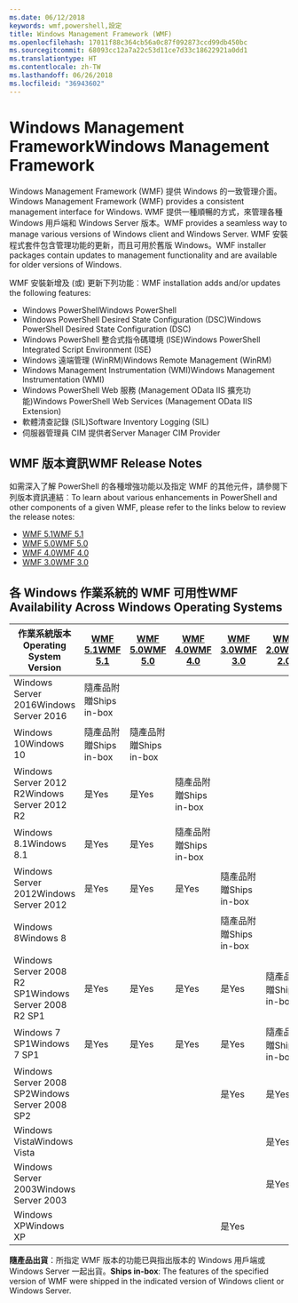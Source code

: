 ```yaml
---
ms.date: 06/12/2018
keywords: wmf,powershell,設定
title: Windows Management Framework (WMF)
ms.openlocfilehash: 17011f88c364cb56a0c87f092873ccd99db450bc
ms.sourcegitcommit: 68093cc12a7a22c53d11ce7d33c18622921a0dd1
ms.translationtype: HT
ms.contentlocale: zh-TW
ms.lasthandoff: 06/26/2018
ms.locfileid: "36943602"
---
```

# <a name="windows-management-framework"></a><span data-ttu-id="962a5-103">Windows Management Framework</span><span class="sxs-lookup"><span data-stu-id="962a5-103">Windows Management Framework</span></span>

<span data-ttu-id="962a5-104">Windows Management Framework (WMF) 提供 Windows 的一致管理介面。</span><span class="sxs-lookup"><span data-stu-id="962a5-104">Windows Management Framework (WMF) provides a consistent management interface for Windows.</span></span> <span data-ttu-id="962a5-105">WMF 提供一種順暢的方式，來管理各種 Windows 用戶端和 Windows Server 版本。</span><span class="sxs-lookup"><span data-stu-id="962a5-105">WMF provides a seamless way to manage various versions of Windows client and Windows Server.</span></span> <span data-ttu-id="962a5-106">WMF 安裝程式套件包含管理功能的更新，而且可用於舊版 Windows。</span><span class="sxs-lookup"><span data-stu-id="962a5-106">WMF installer packages contain updates to management functionality and are available for older versions of Windows.</span></span>

<span data-ttu-id="962a5-107">WMF 安裝新增及 (或) 更新下列功能︰</span><span class="sxs-lookup"><span data-stu-id="962a5-107">WMF installation adds and/or updates the following features:</span></span>

- <span data-ttu-id="962a5-108">Windows PowerShell</span><span class="sxs-lookup"><span data-stu-id="962a5-108">Windows PowerShell</span></span>
- <span data-ttu-id="962a5-109">Windows PowerShell Desired State Configuration (DSC)</span><span class="sxs-lookup"><span data-stu-id="962a5-109">Windows PowerShell Desired State Configuration (DSC)</span></span>
- <span data-ttu-id="962a5-110">Windows PowerShell 整合式指令碼環境 (ISE)</span><span class="sxs-lookup"><span data-stu-id="962a5-110">Windows PowerShell Integrated Script Environment (ISE)</span></span>
- <span data-ttu-id="962a5-111">Windows 遠端管理 (WinRM)</span><span class="sxs-lookup"><span data-stu-id="962a5-111">Windows Remote Management (WinRM)</span></span>
- <span data-ttu-id="962a5-112">Windows Management Instrumentation (WMI)</span><span class="sxs-lookup"><span data-stu-id="962a5-112">Windows Management Instrumentation (WMI)</span></span>
- <span data-ttu-id="962a5-113">Windows PowerShell Web 服務 (Management OData IIS 擴充功能)</span><span class="sxs-lookup"><span data-stu-id="962a5-113">Windows PowerShell Web Services (Management OData IIS Extension)</span></span>
- <span data-ttu-id="962a5-114">軟體清查記錄 (SIL)</span><span class="sxs-lookup"><span data-stu-id="962a5-114">Software Inventory Logging (SIL)</span></span>
- <span data-ttu-id="962a5-115">伺服器管理員 CIM 提供者</span><span class="sxs-lookup"><span data-stu-id="962a5-115">Server Manager CIM Provider</span></span>

## <a name="wmf-release-notes"></a><span data-ttu-id="962a5-116">WMF 版本資訊</span><span class="sxs-lookup"><span data-stu-id="962a5-116">WMF Release Notes</span></span>

<span data-ttu-id="962a5-117">如需深入了解 PowerShell 的各種增強功能以及指定 WMF 的其他元件，請參閱下列版本資訊連結︰</span><span class="sxs-lookup"><span data-stu-id="962a5-117">To learn about various enhancements in PowerShell and other components of a given WMF, please refer to the links below to review the release notes:</span></span>

- [<span data-ttu-id="962a5-118">WMF 5.1</span><span class="sxs-lookup"><span data-stu-id="962a5-118">WMF 5.1</span></span>](5.1/release-notes.md)
- [<span data-ttu-id="962a5-119">WMF 5.0</span><span class="sxs-lookup"><span data-stu-id="962a5-119">WMF 5.0</span></span>](5.0/releasenotes.md)
- [<span data-ttu-id="962a5-120">WMF 4.0</span><span class="sxs-lookup"><span data-stu-id="962a5-120">WMF 4.0</span></span>](https://download.microsoft.com/download/3/D/6/3D61D262-8549-4769-A660-230B67E15B25/Windows%20Management%20Framework%204%200%20Release%20Notes.docx)
- [<span data-ttu-id="962a5-121">WMF 3.0</span><span class="sxs-lookup"><span data-stu-id="962a5-121">WMF 3.0</span></span>](https://download.microsoft.com/download/E/7/6/E76850B8-DA6E-4FF5-8CCE-A24FC513FD16/WMF%203%20Release%20Notes.docx)

## <a name="wmf-availability-across-windows-operating-systems"></a><span data-ttu-id="962a5-122">各 Windows 作業系統的 WMF 可用性</span><span class="sxs-lookup"><span data-stu-id="962a5-122">WMF Availability Across Windows Operating Systems</span></span>

|<span data-ttu-id="962a5-123">作業系統版本</span><span class="sxs-lookup"><span data-stu-id="962a5-123">Operating System Version</span></span>  |<span data-ttu-id="962a5-124">[WMF 5.1][]</span><span class="sxs-lookup"><span data-stu-id="962a5-124">[WMF 5.1][]</span></span> |<span data-ttu-id="962a5-125">[WMF 5.0][]</span><span class="sxs-lookup"><span data-stu-id="962a5-125">[WMF 5.0][]</span></span> |<span data-ttu-id="962a5-126">[WMF 4.0][]</span><span class="sxs-lookup"><span data-stu-id="962a5-126">[WMF 4.0][]</span></span> |<span data-ttu-id="962a5-127">[WMF 3.0][]</span><span class="sxs-lookup"><span data-stu-id="962a5-127">[WMF 3.0][]</span></span>  |<span data-ttu-id="962a5-128">[WMF 2.0][]</span><span class="sxs-lookup"><span data-stu-id="962a5-128">[WMF 2.0][]</span></span> |
|--------------------------|------------|------------|------------|-------------|------------|
|<span data-ttu-id="962a5-129">Windows Server 2016</span><span class="sxs-lookup"><span data-stu-id="962a5-129">Windows Server 2016</span></span>       |<span data-ttu-id="962a5-130">隨產品附贈</span><span class="sxs-lookup"><span data-stu-id="962a5-130">Ships in-box</span></span>|            |            |             |            |
|<span data-ttu-id="962a5-131">Windows 10</span><span class="sxs-lookup"><span data-stu-id="962a5-131">Windows 10</span></span>                |<span data-ttu-id="962a5-132">隨產品附贈</span><span class="sxs-lookup"><span data-stu-id="962a5-132">Ships in-box</span></span>|<span data-ttu-id="962a5-133">隨產品附贈</span><span class="sxs-lookup"><span data-stu-id="962a5-133">Ships in-box</span></span>|            |             |            |
|<span data-ttu-id="962a5-134">Windows Server 2012 R2</span><span class="sxs-lookup"><span data-stu-id="962a5-134">Windows Server 2012 R2</span></span>    |<span data-ttu-id="962a5-135">是</span><span class="sxs-lookup"><span data-stu-id="962a5-135">Yes</span></span>         |<span data-ttu-id="962a5-136">是</span><span class="sxs-lookup"><span data-stu-id="962a5-136">Yes</span></span>         |<span data-ttu-id="962a5-137">隨產品附贈</span><span class="sxs-lookup"><span data-stu-id="962a5-137">Ships in-box</span></span>|             |            |
|<span data-ttu-id="962a5-138">Windows 8.1</span><span class="sxs-lookup"><span data-stu-id="962a5-138">Windows 8.1</span></span>               |<span data-ttu-id="962a5-139">是</span><span class="sxs-lookup"><span data-stu-id="962a5-139">Yes</span></span>         |<span data-ttu-id="962a5-140">是</span><span class="sxs-lookup"><span data-stu-id="962a5-140">Yes</span></span>         |<span data-ttu-id="962a5-141">隨產品附贈</span><span class="sxs-lookup"><span data-stu-id="962a5-141">Ships in-box</span></span>|             |            |
|<span data-ttu-id="962a5-142">Windows Server 2012</span><span class="sxs-lookup"><span data-stu-id="962a5-142">Windows Server 2012</span></span>       |<span data-ttu-id="962a5-143">是</span><span class="sxs-lookup"><span data-stu-id="962a5-143">Yes</span></span>         |<span data-ttu-id="962a5-144">是</span><span class="sxs-lookup"><span data-stu-id="962a5-144">Yes</span></span>         |<span data-ttu-id="962a5-145">是</span><span class="sxs-lookup"><span data-stu-id="962a5-145">Yes</span></span>         |<span data-ttu-id="962a5-146">隨產品附贈</span><span class="sxs-lookup"><span data-stu-id="962a5-146">Ships in-box</span></span> |            |
|<span data-ttu-id="962a5-147">Windows 8</span><span class="sxs-lookup"><span data-stu-id="962a5-147">Windows 8</span></span>                 |            |            |            |<span data-ttu-id="962a5-148">隨產品附贈</span><span class="sxs-lookup"><span data-stu-id="962a5-148">Ships in-box</span></span> |            |
|<span data-ttu-id="962a5-149">Windows Server 2008 R2 SP1</span><span class="sxs-lookup"><span data-stu-id="962a5-149">Windows Server 2008 R2 SP1</span></span>|<span data-ttu-id="962a5-150">是</span><span class="sxs-lookup"><span data-stu-id="962a5-150">Yes</span></span>         |<span data-ttu-id="962a5-151">是</span><span class="sxs-lookup"><span data-stu-id="962a5-151">Yes</span></span>         |<span data-ttu-id="962a5-152">是</span><span class="sxs-lookup"><span data-stu-id="962a5-152">Yes</span></span>         |<span data-ttu-id="962a5-153">是</span><span class="sxs-lookup"><span data-stu-id="962a5-153">Yes</span></span>          |<span data-ttu-id="962a5-154">隨產品附贈</span><span class="sxs-lookup"><span data-stu-id="962a5-154">Ships in-box</span></span>|
|<span data-ttu-id="962a5-155">Windows 7 SP1</span><span class="sxs-lookup"><span data-stu-id="962a5-155">Windows 7 SP1</span></span>             |<span data-ttu-id="962a5-156">是</span><span class="sxs-lookup"><span data-stu-id="962a5-156">Yes</span></span>         |<span data-ttu-id="962a5-157">是</span><span class="sxs-lookup"><span data-stu-id="962a5-157">Yes</span></span>         |<span data-ttu-id="962a5-158">是</span><span class="sxs-lookup"><span data-stu-id="962a5-158">Yes</span></span>         |<span data-ttu-id="962a5-159">是</span><span class="sxs-lookup"><span data-stu-id="962a5-159">Yes</span></span>          |<span data-ttu-id="962a5-160">隨產品附贈</span><span class="sxs-lookup"><span data-stu-id="962a5-160">Ships in-box</span></span>|
|<span data-ttu-id="962a5-161">Windows Server 2008 SP2</span><span class="sxs-lookup"><span data-stu-id="962a5-161">Windows Server 2008 SP2</span></span>   |            |            |            |<span data-ttu-id="962a5-162">是</span><span class="sxs-lookup"><span data-stu-id="962a5-162">Yes</span></span>          |<span data-ttu-id="962a5-163">是</span><span class="sxs-lookup"><span data-stu-id="962a5-163">Yes</span></span>         |
|<span data-ttu-id="962a5-164">Windows Vista</span><span class="sxs-lookup"><span data-stu-id="962a5-164">Windows Vista</span></span>             |            |            |            |             |<span data-ttu-id="962a5-165">是</span><span class="sxs-lookup"><span data-stu-id="962a5-165">Yes</span></span>         |
|<span data-ttu-id="962a5-166">Windows Server 2003</span><span class="sxs-lookup"><span data-stu-id="962a5-166">Windows Server 2003</span></span>       |            |            |            |             |<span data-ttu-id="962a5-167">是</span><span class="sxs-lookup"><span data-stu-id="962a5-167">Yes</span></span>         |
|<span data-ttu-id="962a5-168">Windows XP</span><span class="sxs-lookup"><span data-stu-id="962a5-168">Windows XP</span></span>                |            |            |            |<span data-ttu-id="962a5-169">是</span><span class="sxs-lookup"><span data-stu-id="962a5-169">Yes</span></span>          |            |

<span data-ttu-id="962a5-170">**隨產品出貨**：所指定 WMF 版本的功能已與指出版本的 Windows 用戶端或 Windows Server 一起出貨。</span><span class="sxs-lookup"><span data-stu-id="962a5-170">**Ships in-box**: The features of the specified version of WMF were shipped in the indicated version of Windows client or Windows Server.</span></span>

[WMF 5.1]: https://aka.ms/wmf51download
[WMF 5.0]: https://aka.ms/wmf5download
[WMF 4.0]: https://aka.ms/wmf4download
[WMF 3.0]: https://aka.ms/wmf3download
[WMF 2.0]: https://aka.ms/wmf2download
